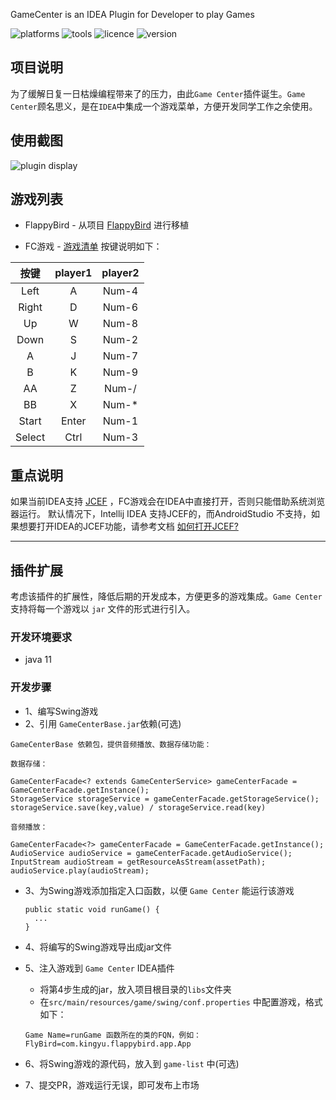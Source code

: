 <!-- Plugin description -->
GameCenter is an IDEA Plugin for Developer to play Games
<!-- Plugin description end -->

![platforms](https://img.shields.io/badge/platforms-macos%20%7C%20windows%20%7C%20linux-blue) ![tools](https://img.shields.io/badge/idea-intellij_IDEA%20%7C%20AndroidStudio-blue) ![licence](https://img.shields.io/badge/licence-MIT-blue) ![version](https://img.shields.io/badge/version-v1.0.1-blue)

## 项目说明

为了缓解日复一日枯燥编程带来了的压力，由此`Game Center`插件诞生。`Game Center`顾名思义，是在`IDEA`中集成一个游戏菜单，方便开发同学工作之余使用。

## 使用截图

![plugin display](https://iflutter.toolu.cn/configs/game_display.png)

## 游戏列表

- FlappyBird - 从项目 [FlappyBird](https://github.com/kingyuluk/FlappyBird) 进行移植

- FC游戏 - [游戏清单](https://game.toolu.cn/conf.json) 按键说明如下：  

| 按键 | player1 | player2 |
| :----: | :----: | :----: |  
| Left | A | Num-4 |  
| Right | D | Num-6 |  
| Up | W | Num-8 |
| Down | S | Num-2 |  
| A | J | Num-7 |  
| B | K | Num-9 |
| AA | Z | Num-/ |
| BB | X | Num-* |
| Start |	Enter |	Num-1 |
| Select | Ctrl |	Num-3 |

## 重点说明
如果当前IDEA支持 [JCEF](https://plugins.jetbrains.com/docs/intellij/jcef.html) ，FC游戏会在IDEA中直接打开，否则只能借助系统浏览器运行。
默认情况下，Intellij IDEA 支持JCEF的，而AndroidStudio 不支持，如果想要打开IDEA的JCEF功能，请参考文档 [如何打开JCEF?](https://www.jianshu.com/p/68056562d1c4) 

---

## 插件扩展

考虑该插件的扩展性，降低后期的开发成本，方便更多的游戏集成。`Game Center` 支持将每一个游戏以 `jar` 文件的形式进行引入。

### 开发环境要求

- java 11

### 开发步骤

- 1、编写Swing游戏
- 2、引用 `GameCenterBase.jar`依赖(可选)

```
GameCenterBase 依赖包，提供音频播放、数据存储功能：

数据存储：

GameCenterFacade<? extends GameCenterService> gameCenterFacade = GameCenterFacade.getInstance();
StorageService storageService = gameCenterFacade.getStorageService();
storageService.save(key,value) / storageService.read(key)

音频播放：

GameCenterFacade<?> gameCenterFacade = GameCenterFacade.getInstance();
AudioService audioService = gameCenterFacade.getAudioService();
InputStream audioStream = getResourceAsStream(assetPath);
audioService.play(audioStream);
```

- 3、为Swing游戏添加指定入口函数，以便 `Game Center` 能运行该游戏
    ```
    public static void runGame() {
      ...
    }
    ```

- 4、将编写的Swing游戏导出成jar文件

- 5、注入游戏到 `Game Center` IDEA插件
    - 将第4步生成的jar，放入项目根目录的`libs`文件夹
    - 在`src/main/resources/game/swing/conf.properties` 中配置游戏，格式如下：

  ```
  Game Name=runGame 函数所在的类的FQN，例如：FlyBird=com.kingyu.flappybird.app.App
  ```

- 6、将Swing游戏的源代码，放入到 `game-list` 中(可选)

- 7、提交PR，游戏运行无误，即可发布上市场
